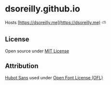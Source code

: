 # dsoreilly.github.io

Hosts [https://dsoreilly.me](https://dsoreilly.me) :partly_sunny:

## License

Open source under [MIT License](license)

## Attribution

[Hubot Sans](https://github.com/github/hubot-sans) used under [Open Font License (OFL)](https://github.com/github/hubot-sans/blob/main/LICENSE)
